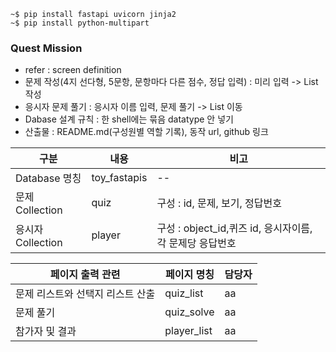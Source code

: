 ```
~$ pip install fastapi uvicorn jinja2
~$ pip install python-multipart

```

### Quest Mission ###
- refer : screen definition
- 문제 작성(4지 선다형, 5문항, 문항마다 다른 점수, 정답 입력) : 미리 입력 -> List 작성
- 응시자 문제 풀기 : 응시자 이름 입력, 문제 풀기 -> List 이동
- Dabase 설계 규칙 : 한 shell에는 묶음 datatype 안 넣기
- 산출물 : README.md(구성원별 역할 기록), 동작 url, github 링크

|구분|내용|비고|
| -- | -- | -- | 
|Database 명칭| toy_fastapis | -- |
|문제 Collection | quiz | 구성 : id, 문제, 보기, 정답번호 |
|응시자 Collection | player | 구성 : object_id,퀴즈 id, 응시자이름, 각 문제당 응답번호 |


| 페이지 출력 관련 | 페이지 명칭 | 담당자 |
| -- | -- | -- |
|문제 리스트와 선택지 리스트 산출 | quiz_list |  aa  |
| 문제 풀기  | quiz_solve | aa |
| 참가자 및 결과 | player_list | aa |